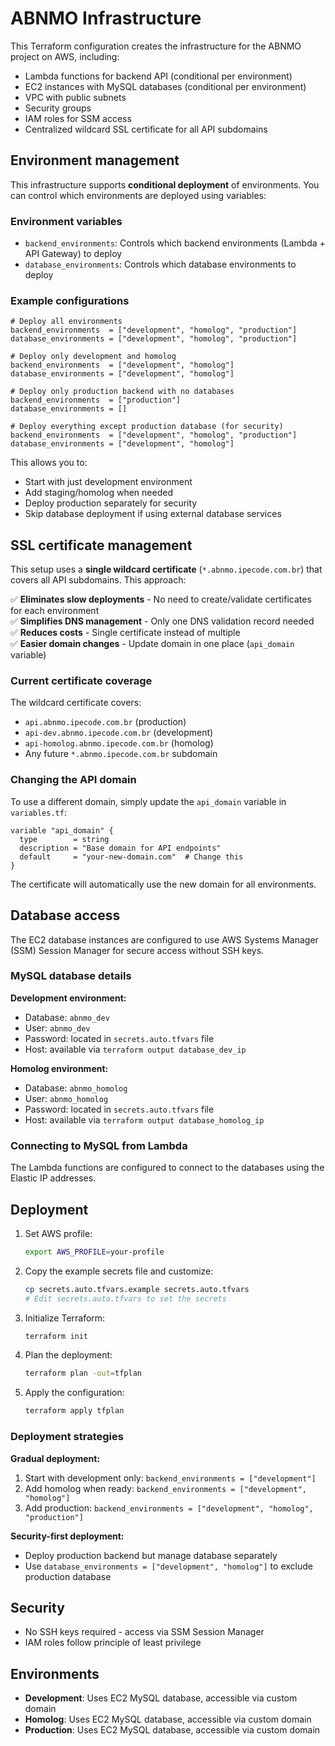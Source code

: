 # ABNMO Infrastructure

This Terraform configuration creates the infrastructure for the ABNMO project on AWS, including:

- Lambda functions for backend API (conditional per environment)
- EC2 instances with MySQL databases (conditional per environment)
- VPC with public subnets
- Security groups
- IAM roles for SSM access
- Centralized wildcard SSL certificate for all API subdomains

## Environment management

This infrastructure supports **conditional deployment** of environments. You can control which environments are deployed using variables:

### Environment variables

- `backend_environments`: Controls which backend environments (Lambda + API Gateway) to deploy
- `database_environments`: Controls which database environments to deploy

### Example configurations

```hcl
# Deploy all environments
backend_environments  = ["development", "homolog", "production"]
database_environments = ["development", "homolog", "production"]

# Deploy only development and homolog
backend_environments  = ["development", "homolog"]
database_environments = ["development", "homolog"]

# Deploy only production backend with no databases
backend_environments  = ["production"]
database_environments = []

# Deploy everything except production database (for security)
backend_environments  = ["development", "homolog", "production"]
database_environments = ["development", "homolog"]
```

This allows you to:
- Start with just development environment
- Add staging/homolog when needed
- Deploy production separately for security
- Skip database deployment if using external database services

## SSL certificate management

This setup uses a **single wildcard certificate** (`*.abnmo.ipecode.com.br`) that covers all API subdomains. This approach:

✅ **Eliminates slow deployments** - No need to create/validate certificates for each environment  
✅ **Simplifies DNS management** - Only one DNS validation record needed  
✅ **Reduces costs** - Single certificate instead of multiple  
✅ **Easier domain changes** - Update domain in one place (`api_domain` variable)

### Current certificate coverage

The wildcard certificate covers:
- `api.abnmo.ipecode.com.br` (production)
- `api-dev.abnmo.ipecode.com.br` (development)
- `api-homolog.abnmo.ipecode.com.br` (homolog)
- Any future `*.abnmo.ipecode.com.br` subdomain

### Changing the API domain

To use a different domain, simply update the `api_domain` variable in `variables.tf`:

```hcl
variable "api_domain" {
  type        = string
  description = "Base domain for API endpoints"
  default     = "your-new-domain.com"  # Change this
}
```

The certificate will automatically use the new domain for all environments.

## Database access

The EC2 database instances are configured to use AWS Systems Manager (SSM) Session Manager for secure access without SSH keys.

### MySQL database details

**Development environment:**
- Database: `abnmo_dev`
- User: `abnmo_dev`
- Password: located in `secrets.auto.tfvars` file
- Host: available via `terraform output database_dev_ip`

**Homolog environment:**
- Database: `abnmo_homolog`
- User: `abnmo_homolog` 
- Password: located in `secrets.auto.tfvars` file
- Host: available via `terraform output database_homolog_ip`

### Connecting to MySQL from Lambda

The Lambda functions are configured to connect to the databases using the Elastic IP addresses.

## Deployment

1. Set AWS profile:
   ```bash
   export AWS_PROFILE=your-profile
   ```

2. Copy the example secrets file and customize:
   ```bash
   cp secrets.auto.tfvars.example secrets.auto.tfvars
   # Edit secrets.auto.tfvars to set the secrets
   ```

3. Initialize Terraform:
   ```bash
   terraform init
   ```

4. Plan the deployment:
   ```bash
   terraform plan -out=tfplan
   ```

5. Apply the configuration:
   ```bash
   terraform apply tfplan
   ```

### Deployment strategies

**Gradual deployment:**
1. Start with development only: `backend_environments = ["development"]`
2. Add homolog when ready: `backend_environments = ["development", "homolog"]`
3. Add production: `backend_environments = ["development", "homolog", "production"]`

**Security-first deployment:**
- Deploy production backend but manage database separately
- Use `database_environments = ["development", "homolog"]` to exclude production database

## Security

- No SSH keys required - access via SSM Session Manager
- IAM roles follow principle of least privilege

## Environments

- **Development**: Uses EC2 MySQL database, accessible via custom domain
- **Homolog**: Uses EC2 MySQL database, accessible via custom domain  
- **Production**: Uses EC2 MySQL database, accessible via custom domain
